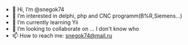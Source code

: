 - 👋 Hi, I’m @snegok74
- 👀 I’m interested in delphi, php and CNC programm(B%R,Siemens...)
- 🌱 I’m currently learning Yii
- 💞️ I’m looking to collaborate on ... I don't know who
- 📫 How to reach me: snegok74@mail.ru

<!---
snegok74/snegok74 is a ✨ special ✨ repository because its `README.md` (this file) appears on your GitHub profile.
You can click the Preview link to take a look at your changes.
--->
